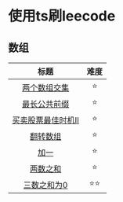 # 使用ts刷leecode

## 数组

|                             标题                             | 难度 |
| :----------------------------------------------------------: | :--: |
|   [两个数组交集](./src/01Array/two-array-intersection.ts)    |  ⭐️   |
|    [最长公共前缀](./src/01Array/longest-common-peifix.ts)    |  ⭐️   |
| [买卖股票最佳时机II](./src/01Array/best-time-to-buy-and-sell-stock-ii.ts) |  ⭐️   |
| [翻转数组](./src/01Array/rotate-array.ts) |  ⭐️   |
| [加一](./src/01Array/plus-one.ts) |  ⭐️   |
| [两数之和](./src/01Array/two-sum.ts) |  ⭐️   |
| [三数之和为0](./src/01Array/3sum.ts) |  ⭐️⭐️   |

